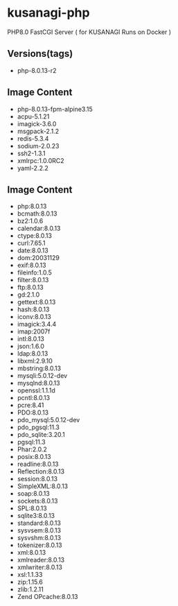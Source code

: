 # kusanagi-php
PHP8.0 FastCGI Server ( for KUSANAGI Runs on Docker )

## Versions(tags)
- php-8.0.13-r2

## Image Content
- php-8.0.13-fpm-alpine3.15
- acpu-5.1.21
- imagick-3.6.0
- msgpack-2.1.2
- redis-5.3.4
- sodium-2.0.23
- ssh2-1.3.1
- xmlrpc:1.0.0RC2
- yaml-2.2.2

## Image Content
- php:8.0.13
- bcmath:8.0.13
- bz2:1.0.6
- calendar:8.0.13
- ctype:8.0.13
- curl:7.65.1
- date:8.0.13
- dom:20031129
- exif:8.0.13
- fileinfo:1.0.5
- filter:8.0.13
- ftp:8.0.13
- gd:2.1.0
- gettext:8.0.13
- hash:8.0.13
- iconv:8.0.13
- imagick:3.4.4
- imap:2007f
- intl:8.0.13
- json:1.6.0
- ldap:8.0.13
- libxml:2.9.10
- mbstring:8.0.13
- mysqli:5.0.12-dev
- mysqlnd:8.0.13
- openssl:1.1.1d
- pcntl:8.0.13
- pcre:8.41
- PDO:8.0.13
- pdo_mysql:5.0.12-dev
- pdo_pgsql:11.3
- pdo_sqlite:3.20.1
- pgsql:11.3
- Phar:2.0.2
- posix:8.0.13
- readline:8.0.13
- Reflection:8.0.13
- session:8.0.13
- SimpleXML:8.0.13
- soap:8.0.13
- sockets:8.0.13
- SPL:8.0.13
- sqlite3:8.0.13
- standard:8.0.13
- sysvsem:8.0.13
- sysvshm:8.0.13
- tokenizer:8.0.13
- xml:8.0.13
- xmlreader:8.0.13
- xmlwriter:8.0.13
- xsl:1.1.33
- zip:1.15.6
- zlib:1.2.11
- Zend OPcache:8.0.13

